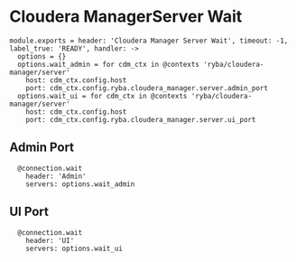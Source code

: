 
# Cloudera ManagerServer Wait

    module.exports = header: 'Cloudera Manager Server Wait', timeout: -1, label_true: 'READY', handler: ->
      options = {}
      options.wait_admin = for cdm_ctx in @contexts 'ryba/cloudera-manager/server'
        host: cdm_ctx.config.host
        port: cdm_ctx.config.ryba.cloudera_manager.server.admin_port
      options.wait_ui = for cdm_ctx in @contexts 'ryba/cloudera-manager/server'
        host: cdm_ctx.config.host
        port: cdm_ctx.config.ryba.cloudera_manager.server.ui_port

## Admin Port

      @connection.wait
        header: 'Admin'
        servers: options.wait_admin

## UI Port

      @connection.wait
        header: 'UI'
        servers: options.wait_ui
